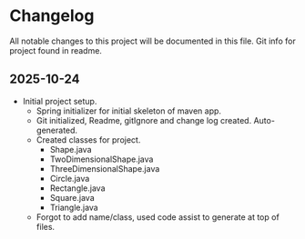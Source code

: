 # Changelog

All notable changes to this project will be documented in this file.
Git info for project found in readme.

## 2025-10-24
- Initial project setup.
  - Spring initializer for initial skeleton of maven app.
  - Git initialized, Readme, gitIgnore and change log created. Auto-generated.
  - Created classes for project.
    - Shape.java
    - TwoDimensionalShape.java
    - ThreeDimensionalShape.java
    - Circle.java
    - Rectangle.java
    - Square.java
    - Triangle.java
  - Forgot to add name/class, used code assist to generate at top of files.
